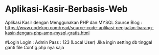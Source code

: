 # Aplikasi-Kasir-Berbasis-Web
Aplikasi Kasir dengan Menggunakan PHP dan MYSQL
Source Blog : https://www.codekop.com/read/source-code-aplikasi-penjualan-barang-kasir-dengan-php-amp-mysql-gratis.html

#Login
Login : Admin
Pass : 123 (Local User)
Jika ingin setting db tinggal ganti file Config.php nya saja
